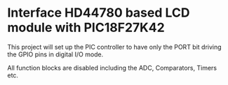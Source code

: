 # Interface HD44780 based LCD module with PIC18F27K42

This project will set up the PIC controller to have only the PORT bit driving the GPIO pins in digital I/O mode.

All function blocks are disabled including the ADC, Comparators, Timers etc.

